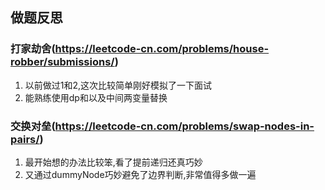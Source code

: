 ## 做题反思

### 打家劫舍(https://leetcode-cn.com/problems/house-robber/submissions/)

1. 以前做过1和2,这次比较简单刚好模拟了一下面试
2. 能熟练使用dp和以及中间两变量替换

### 交换对垒(https://leetcode-cn.com/problems/swap-nodes-in-pairs/)

1. 最开始想的办法比较笨,看了提前递归还真巧妙
2. 又通过dummyNode巧妙避免了边界判断,非常值得多做一遍